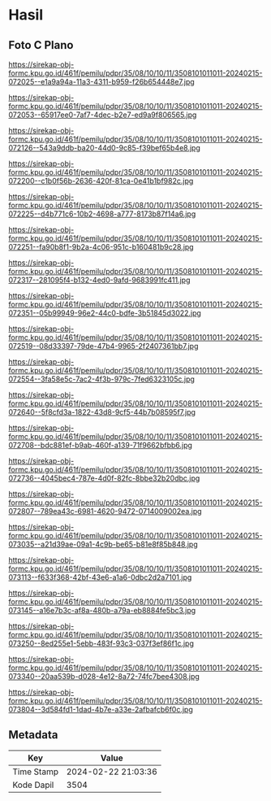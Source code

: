 # Hasil

## Foto C Plano

https://sirekap-obj-formc.kpu.go.id/461f/pemilu/pdpr/35/08/10/10/11/3508101011011-20240215-072025--e1a9a94a-11a3-4311-b959-f26b654448e7.jpg

https://sirekap-obj-formc.kpu.go.id/461f/pemilu/pdpr/35/08/10/10/11/3508101011011-20240215-072053--65917ee0-7af7-4dec-b2e7-ed9a9f806565.jpg

https://sirekap-obj-formc.kpu.go.id/461f/pemilu/pdpr/35/08/10/10/11/3508101011011-20240215-072126--543a9ddb-ba20-44d0-9c85-f39bef65b4e8.jpg

https://sirekap-obj-formc.kpu.go.id/461f/pemilu/pdpr/35/08/10/10/11/3508101011011-20240215-072200--c1b0f56b-2636-420f-81ca-0e41b1bf982c.jpg

https://sirekap-obj-formc.kpu.go.id/461f/pemilu/pdpr/35/08/10/10/11/3508101011011-20240215-072225--d4b771c6-10b2-4698-a777-8173b87f14a6.jpg

https://sirekap-obj-formc.kpu.go.id/461f/pemilu/pdpr/35/08/10/10/11/3508101011011-20240215-072251--fa90b8f1-9b2a-4c06-951c-b160481b9c28.jpg

https://sirekap-obj-formc.kpu.go.id/461f/pemilu/pdpr/35/08/10/10/11/3508101011011-20240215-072317--281095f4-b132-4ed0-9afd-9683991fc411.jpg

https://sirekap-obj-formc.kpu.go.id/461f/pemilu/pdpr/35/08/10/10/11/3508101011011-20240215-072351--05b99949-96e2-44c0-bdfe-3b51845d3022.jpg

https://sirekap-obj-formc.kpu.go.id/461f/pemilu/pdpr/35/08/10/10/11/3508101011011-20240215-072519--08d33397-79de-47b4-9965-2f2407361bb7.jpg

https://sirekap-obj-formc.kpu.go.id/461f/pemilu/pdpr/35/08/10/10/11/3508101011011-20240215-072554--3fa58e5c-7ac2-4f3b-979c-7fed6323105c.jpg

https://sirekap-obj-formc.kpu.go.id/461f/pemilu/pdpr/35/08/10/10/11/3508101011011-20240215-072640--5f8cfd3a-1822-43d8-9cf5-44b7b08595f7.jpg

https://sirekap-obj-formc.kpu.go.id/461f/pemilu/pdpr/35/08/10/10/11/3508101011011-20240215-072708--bdc881ef-b9ab-460f-a139-71f9662bfbb6.jpg

https://sirekap-obj-formc.kpu.go.id/461f/pemilu/pdpr/35/08/10/10/11/3508101011011-20240215-072736--4045bec4-787e-4d0f-82fc-8bbe32b20dbc.jpg

https://sirekap-obj-formc.kpu.go.id/461f/pemilu/pdpr/35/08/10/10/11/3508101011011-20240215-072807--789ea43c-6981-4620-9472-0714009002ea.jpg

https://sirekap-obj-formc.kpu.go.id/461f/pemilu/pdpr/35/08/10/10/11/3508101011011-20240215-073035--a21d39ae-09a1-4c9b-be65-b81e8f85b848.jpg

https://sirekap-obj-formc.kpu.go.id/461f/pemilu/pdpr/35/08/10/10/11/3508101011011-20240215-073113--f633f368-42bf-43e6-a1a6-0dbc2d2a7101.jpg

https://sirekap-obj-formc.kpu.go.id/461f/pemilu/pdpr/35/08/10/10/11/3508101011011-20240215-073145--a16e7b3c-af8a-480b-a79a-eb8884fe5bc3.jpg

https://sirekap-obj-formc.kpu.go.id/461f/pemilu/pdpr/35/08/10/10/11/3508101011011-20240215-073250--8ed255e1-5ebb-483f-93c3-037f3ef86f1c.jpg

https://sirekap-obj-formc.kpu.go.id/461f/pemilu/pdpr/35/08/10/10/11/3508101011011-20240215-073340--20aa539b-d028-4e12-8a72-74fc7bee4308.jpg

https://sirekap-obj-formc.kpu.go.id/461f/pemilu/pdpr/35/08/10/10/11/3508101011011-20240215-073804--3d584fd1-1dad-4b7e-a33e-2afbafcb6f0c.jpg


## Metadata

| Key        | Value               |
| ---------- | ------------------- |
| Time Stamp | 2024-02-22 21:03:36 |
| Kode Dapil | 3504                |



